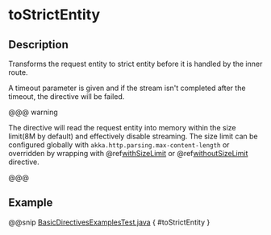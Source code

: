 # toStrictEntity

## Description

Transforms the request entity to strict entity before it is handled by the inner route.

A timeout parameter is given and if the stream isn't completed after the timeout, the directive will be failed.

@@@ warning

The directive will read the request entity into memory within the size limit(8M by default) and effectively disable streaming.
The size limit can be configured globally with `akka.http.parsing.max-content-length` or
overridden by wrapping with @ref[withSizeLimit](../misc-directives/withSizeLimit.md) or @ref[withoutSizeLimit](../misc-directives/withoutSizeLimit.md) directive.

@@@

## Example

@@snip [BasicDirectivesExamplesTest.java](../../../../../../../test/java/docs/http/javadsl/server/directives/BasicDirectivesExamplesTest.java) { #toStrictEntity }
